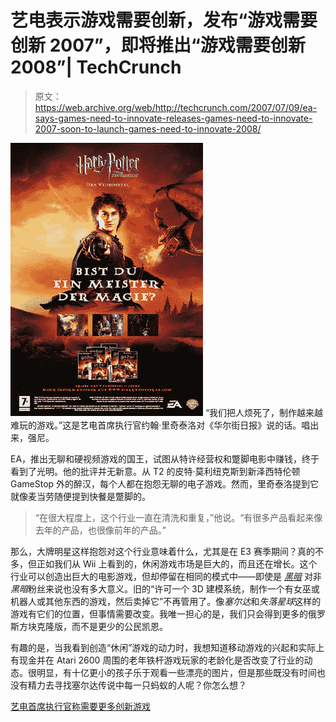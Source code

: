 # 艺电表示游戏需要创新，发布“游戏需要创新 2007”，即将推出“游戏需要创新 2008”| TechCrunch

> 原文：<https://web.archive.org/web/http://techcrunch.com/2007/07/09/ea-says-games-need-to-innovate-releases-games-need-to-innovate-2007-soon-to-launch-games-need-to-innovate-2008/>

![ea_games_harry_potter.png](img/1c2e9bb6b43e11bbdd0f99455124c6fb.png)
“我们把人烦死了，制作越来越难玩的游戏。”这是艺电首席执行官约翰·里奇泰洛对《华尔街日报》说的话。唱出来，强尼。

EA，推出无聊和硬视频游戏的国王，试图从特许经营权和蹩脚电影中赚钱，终于看到了光明。他的批评并无新意。从 T2 的皮特·莫利纽克斯到新泽西特伦顿 GameStop 外的醉汉，每个人都在抱怨无聊的电子游戏。然而，里奇泰洛提到它就像麦当劳随便提到快餐是蹩脚的。

> “在很大程度上，这个行业一直在清洗和重复，”他说。“有很多产品看起来像去年的产品，也很像前年的产品。”

那么，大牌明星这样抱怨对这个行业意味着什么，尤其是在 E3 赛季期间？真的不多，但正如我们从 Wii 上看到的，休闲游戏市场是巨大的，而且还在增长。这个行业可以创造出巨大的电影游戏，但却停留在相同的模式中——即使是 *[黑暗](https://web.archive.org/web/20150928191005/http://www.2kgames.com/thedarkness/)* 对非*黑暗*粉丝来说也没有多大意义。旧的“许可一个 3D 建模系统，制作一个有女巫或机器人或其他东西的游戏，然后卖掉它”不再管用了。像*塞尔达*和*失落星球*这样的游戏有它们的位置，但事情需要改变。我唯一担心的是，我们只会得到更多的俄罗斯方块克隆版，而不是更少的公民凯恩。

有趣的是，当我看到创造“休闲”游戏的动力时，我想知道移动游戏的兴起和实际上有现金并在 Atari 2600 周围的老年铁杆游戏玩家的老龄化是否改变了行业的动态。很明显，有十亿更小的孩子乐于观看一些漂亮的图片，但是那些既没有时间也没有精力去寻找塞尔达传说中每一只蚂蚁的人呢？你怎么想？

[艺电首席执行官称需要更多创新游戏](https://web.archive.org/web/20150928191005/http://online.wsj.com/article/SB118387245259860156.html)